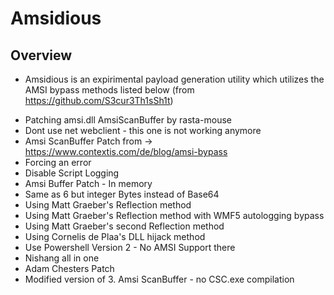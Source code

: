 # Amsidious

## Overview
* Amsidious is an expirimental payload generation utility which utilizes the AMSI bypass methods listed below (from https://github.com/S3cur3Th1sSh1t)

 - Patching amsi.dll AmsiScanBuffer by rasta-mouse
 - Dont use net webclient - this one is not working anymore
 - Amsi ScanBuffer Patch from -> https://www.contextis.com/de/blog/amsi-bypass
 - Forcing an error
 - Disable Script Logging
 - Amsi Buffer Patch - In memory
 - Same as 6 but integer Bytes instead of Base64
 - Using Matt Graeber's Reflection method
 - Using Matt Graeber's Reflection method with WMF5 autologging bypass
 - Using Matt Graeber's second Reflection method
 - Using Cornelis de Plaa's DLL hijack method
 - Use Powershell Version 2 - No AMSI Support there
 - Nishang all in one
 - Adam Chesters Patch
 - Modified version of 3. Amsi ScanBuffer - no CSC.exe compilation

